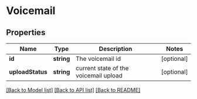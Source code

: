 # Voicemail

## Properties
Name | Type | Description | Notes
------------ | ------------- | ------------- | -------------
**id** | **string** | The voicemail id | [optional] 
**uploadStatus** | **string** | current state of the voicemail upload | [optional] 

[[Back to Model list]](../README.md#documentation-for-models) [[Back to API list]](../README.md#documentation-for-api-endpoints) [[Back to README]](../README.md)


